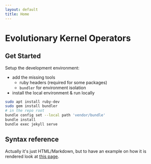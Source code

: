 ```yaml
---
layout: default
title: Home
---
```


# Evolutionary Kernel Operators

## Get Started

Setup the development environment:

- add the missing tools
  - ruby headers (required for some packages)
  - `bundler` for environment isolation
- install the local environment & run locally

```bash
sudo apt install ruby-dev
sudo gem install bundler
# in the repo root
bundle config set --local path 'vendor/bundle'
bundle install
bundle exec jekyll serve
```

## Syntax reference

Actually it's just HTML/Markdown, but to have an example on how it is rendered
look at [this page](example-content).
